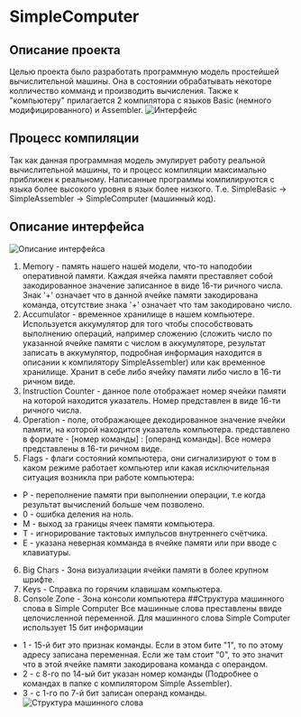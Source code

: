 # SimpleComputer
## Описание проекта
Целью проекта было разработать программную модель простейшей вычислительной машины. Она в состоянии обрабатывать некоторе колличество комманд и производить вычисления.
Также к "компьютеру" прилагается 2 компилятора с языков Basic (немного модифицированного) и Assembler.
![Интерфейс](https://ia.wampi.ru/2022/06/15/SC_DemoWork.png)
## Процесс компиляции
Так как данная программная модель эмулирует работу реальной вычислительной машины, то и процесс компиляции максимально приближен к реальному. Написанные программы компилируются с языка более высокого уровня в язык более низкого. Т.е. SimpleBasic -> SimpleAssembler -> SimpleComputer (машинный код).
## Описание интерфейса
![Описание интерфейса](https://ie.wampi.ru/2022/06/15/SC_DemoWorkTwo.png)
1. Memory - память нашего нашей модели, что-то наподобии оперативной памяти. Каждая ячейка памяти преставляет собой закодированное значение записанное в виде 16-ти ричного числа. Знак '+' означает что в данной ячейке памяти закодирована команда, отсутствие знака '+' означает что там закодировано число.
2. Accumulator - временное хранилище в нашем компьютере. Используется аккумулятор для того чтобы способствовать выполнению операций, например сложению (сложить число по указанной ячейке памяти с числом в аккумуляторе, результат записать в аккумулятор, подробная информация находится в описании к компилятору SimpleAssembler) или как временное хранилище. Хранит в себе либо ячейку памяти либо число в 16-ти ричном виде.
3. Instruction Counter - данное поле отображает номер ячейки памяти на которой находится указатель. Номер представлен в виде 16-ти ричного числа.
4. Operation - поле, отображающее декодированное значение ячейки памяти, на которой находится указатель компьютера. представлено в формате - [номер команды] : [операнд команды]. Все номера представлены в 16-ти ричном виде.
5. Flags - флаги состояний компьютера, они сигнализируют о том в каком режиме работает компьютер или какая исключительная ситуация возникла при работе компьютера:
  - P - переполнение памяти при выполнении операции, т.е когда результат вычислений больше чем позволено.
  - 0 - ошибка деления на ноль.
  - M - выход за границы ячеек памяти компьютера.
  - T - игнорирование тактовых импульсов внутреннего счётчика.
  - E - указана неверная комманда в ячейке памяти или при вводе с клавиатуры.
6. Big Chars - Зона визуализации ячейки памяти в более крупном шрифте.
7. Keys - Справка по горячим клавишам компьютера.
8. Console Zone - Зона консоли компьютера
##Структура машинного слова в Simple Computer
Все машинные слова преставлены ввиде целочисленной переменной. Для машинного слова Simple Computer использует 15 бит информации
- 1 - 15-й бит это признак команды. Если в этом бите "1", то по этому адресу записана переменная. Если же там стоит "0", то это значит что в этой ячейке памяти закодирована команда с операндом. 
- 2 - с 8-го по 14-ый бит указан номер команды (Подробнее о командах в папке с компилятором Simple Assembler).
- 3 - с 1-го по 7-й бит записан операнд команды.<br />
![Структура машинного слова](https://ie.wampi.ru/2022/08/31/STRUKTURA-MASINNOGO-SLOVA.jpg)
